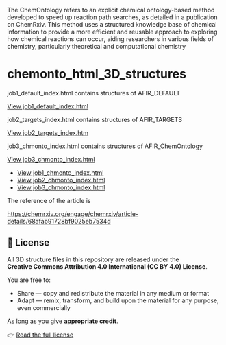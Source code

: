 The ChemOntology refers to an explicit chemical ontology-based method developed to speed up reaction path searches, 
as detailed in a publication on ChemRxiv. This method uses a structured knowledge base of chemical information to provide a more efficient and reusable approach to exploring how chemical reactions can occur, 
aiding researchers in various fields of chemistry, particularly theoretical and computational chemistry


# chemonto_html_3D_structures

job1_default_index.html contains structures of AFIR_DEFAULT

[View job1_default_index.html](https://rawcdn.githack.com/ChemOntology-AFIR/chemonto_html_3D_structures/main/job1_default_index.html)

job2_targets_index.html contains structures of AFIR_TARGETS

[View job2_targets_index.htm](https://rawcdn.githack.com/ChemOntology-AFIR/chemonto_html_3D_structures/main/job2_targets_index.html)

job3_chmonto_index.html contains structures of AFIR_ChemOntology

[View job3_chmonto_index.html](https://rawcdn.githack.com/ChemOntology-AFIR/chemonto_html_3D_structures/main/job3_chmonto_index.html??min=1)


- [View job1_chmonto_index.html](https://rawcdn.githack.com/ChemOntology-AFIR/chemonto_html_3D_structures/main/job1_default_index.html)
- [View job2_chmonto_index.html](https://rawcdn.githack.com/ChemOntology-AFIR/chemonto_html_3D_structures/main/job2_targets_index.html)
- [View job3_chmonto_index.html](https://rawcdn.githack.com/ChemOntology-AFIR/chemonto_html_3D_structures/main/job3_chmonto_index.html.html)

The  reference of the article is

https://chemrxiv.org/engage/chemrxiv/article-details/68afab91728bf9025eb7534d

## 📜 License

All 3D structure files in this repository are released under the  
**Creative Commons Attribution 4.0 International (CC BY 4.0) License**.  

You are free to:  
- Share — copy and redistribute the material in any medium or format  
- Adapt — remix, transform, and build upon the material for any purpose, even commercially  

As long as you give **appropriate credit**.  

👉 [Read the full license](LICENSE) 
